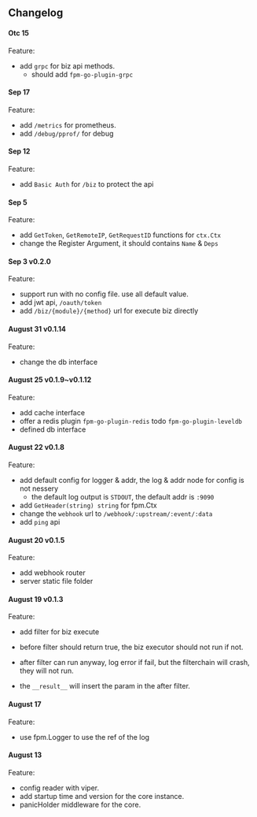 ## Changelog

#### Otc 15

Feature:
- add `grpc` for biz api methods.
  - should add `fpm-go-plugin-grpc`

#### Sep 17

Feature:
- add `/metrics` for prometheus.
- add `/debug/pprof/` for debug

#### Sep 12

Feature:
- add `Basic Auth` for `/biz` to protect the api

#### Sep 5

Feature:
- add `GetToken`, `GetRemoteIP`, `GetRequestID` functions for `ctx.Ctx`
- change the Register Argument, it should contains `Name` & `Deps` 
#### Sep 3 v0.2.0

Feature:
- support run with no config file. use all default value.
- add jwt api, `/oauth/token`
- add `/biz/{module}/{method}` url for execute biz directly


#### August 31 v0.1.14

Feature:
- change the db interface

#### August 25 v0.1.9~v0.1.12

Feature:
- add cache interface
- offer a redis plugin `fpm-go-plugin-redis` todo `fpm-go-plugin-leveldb`
- defined db interface

#### August 22 v0.1.8

Feature:
- add default config for logger & addr, the log & addr node for config is not nessery
    - the default log output is `STDOUT`, the default addr is `:9090`
- add `GetHeader(string) string`  for fpm.Ctx
- change the `webhook` url to `/webhook/:upstream/:event/:data`
- add `ping` api

#### August 20 v0.1.5

Feature:
- add webhook router
- server static file folder

#### August 19 v0.1.3

Feature:
- add filter for biz execute
- before filter should return true, the biz executor should not run if not.
- after filter can run anyway, log error if fail, but the filterchain will crash, they will not run.

- the `__result__` will insert the param in the after filter.

#### August 17

Feature:
- use fpm.Logger to use the ref of the log

#### August 13

Feature:
- config reader with viper.
- add startup time and version for the core instance.
- panicHolder middleware for the core.